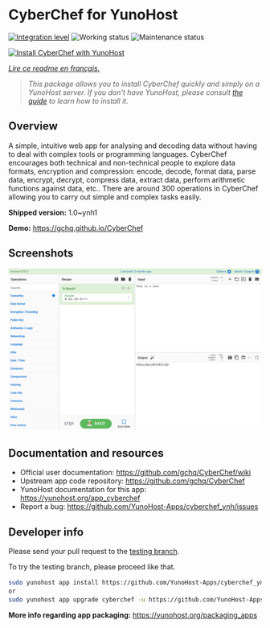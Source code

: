 <!--
N.B.: This README was automatically generated by https://github.com/YunoHost/apps/tree/master/tools/README-generator
It shall NOT be edited by hand.
-->

# CyberChef for YunoHost

[![Integration level](https://dash.yunohost.org/integration/cyberchef.svg)](https://dash.yunohost.org/appci/app/cyberchef) ![Working status](https://ci-apps.yunohost.org/ci/badges/cyberchef.status.svg) ![Maintenance status](https://ci-apps.yunohost.org/ci/badges/cyberchef.maintain.svg)

[![Install CyberChef with YunoHost](https://install-app.yunohost.org/install-with-yunohost.svg)](https://install-app.yunohost.org/?app=cyberchef)

*[Lire ce readme en français.](./README_fr.md)*

> *This package allows you to install CyberChef quickly and simply on a YunoHost server.
If you don't have YunoHost, please consult [the guide](https://yunohost.org/#/install) to learn how to install it.*

## Overview

A simple, intuitive web app for analysing and decoding data without having to deal with complex tools or programming languages. CyberChef encourages both technical and non-technical people to explore data formats, encryption and compression: encode, decode, format data, parse data, encrypt, decrypt, compress data, extract data, perform arithmetic functions against data, etc.. There are around 300 operations in CyberChef allowing you to carry out simple and complex tasks easily.


**Shipped version:** 1.0~ynh1

**Demo:** https://gchq.github.io/CyberChef

## Screenshots

![Screenshot of CyberChef](./doc/screenshots/cyberchef_ynh.png)

## Documentation and resources

* Official user documentation: <https://github.com/gchq/CyberChef/wiki>
* Upstream app code repository: <https://github.com/gchq/CyberChef>
* YunoHost documentation for this app: <https://yunohost.org/app_cyberchef>
* Report a bug: <https://github.com/YunoHost-Apps/cyberchef_ynh/issues>

## Developer info

Please send your pull request to the [testing branch](https://github.com/YunoHost-Apps/cyberchef_ynh/tree/testing).

To try the testing branch, please proceed like that.

``` bash
sudo yunohost app install https://github.com/YunoHost-Apps/cyberchef_ynh/tree/testing --debug
or
sudo yunohost app upgrade cyberchef -u https://github.com/YunoHost-Apps/cyberchef_ynh/tree/testing --debug
```

**More info regarding app packaging:** <https://yunohost.org/packaging_apps>
